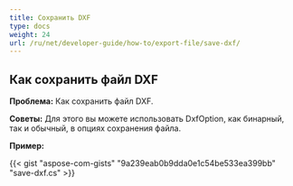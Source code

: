 ```yaml
---
title: Сохранить DXF
type: docs
weight: 24
url: /ru/net/developer-guide/how-to/export-file/save-dxf/
---
```


## **Как сохранить файл DXF**

**Проблема:** Как сохранить файл DXF.

**Советы:** Для этого вы можете использовать DxfOption, как бинарный, так и обычный, в опциях сохранения файла.

**Пример:**

{{< gist "aspose-com-gists" "9a239eab0b9dda0e1c54be533ea399bb" "save-dxf.cs" >}}
